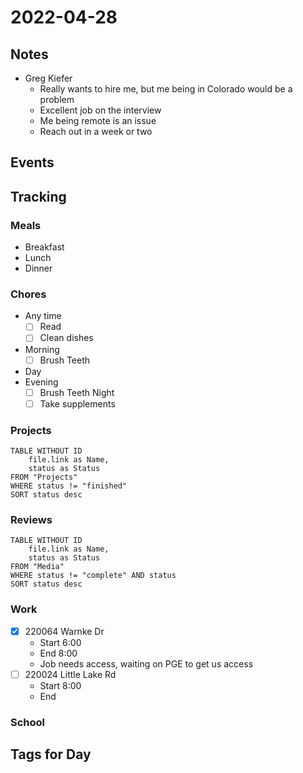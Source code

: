 # 2022-04-28
## Notes
- Greg Kiefer
	- Really wants to hire me, but me being in Colorado would be a problem
	- Excellent job on the interview
	- Me being remote is an issue
	- Reach out in a week or two

## Events

## Tracking
### Meals
- Breakfast
- Lunch
- Dinner

### Chores
- Any time
	- [ ] Read
	- [ ] Clean dishes
- Morning
	- [ ] Brush Teeth
- Day
- Evening
	- [ ] Brush Teeth Night
	- [ ] Take supplements

### Projects
```dataview
TABLE WITHOUT ID
	file.link as Name,
	status as Status
FROM "Projects"
WHERE status != "finished"
SORT status desc
```

### Reviews
```dataview
TABLE WITHOUT ID
	file.link as Name,
	status as Status
FROM "Media"
WHERE status != "complete" AND status
SORT status desc
```

### Work
- [x] 220064 Warnke Dr
	- Start 6:00
	- End 8:00
	- Job needs access, waiting on PGE to get us access
- [ ] 220024 Little Lake Rd
	- Start 8:00
	- End 

### School

## Tags for Day